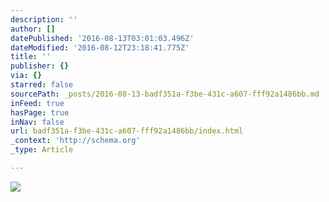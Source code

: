 ```yaml
---
description: ''
author: []
datePublished: '2016-08-13T03:01:03.496Z'
dateModified: '2016-08-12T23:18:41.775Z'
title: ''
publisher: {}
via: {}
starred: false
sourcePath: _posts/2016-08-13-badf351a-f3be-431c-a607-fff92a1486bb.md
inFeed: true
hasPage: true
inNav: false
url: badf351a-f3be-431c-a607-fff92a1486bb/index.html
_context: 'http://schema.org'
_type: Article

---
```

![](https://the-grid-user-content.s3-us-west-2.amazonaws.com/68d5c56a-bd7e-48e3-9938-2fd16eae3cd0.jpg)